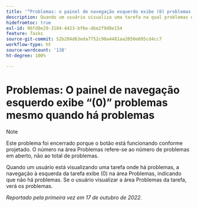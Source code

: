 ```yaml
---
title: '“Problemas: o painel de navegação esquerdo exibe (0) problemas mesmo quando há problemas”'
description: Quando um usuário visualiza uma tarefa na qual problemas existem, o painel de navegação esquerdo da tarefa exibe (0) na área Problemas, indicando que não há problemas. Se o usuário visualizar a área Problemas da tarefa, verá os problemas.
hidefromtoc: true
exl-id: 96fd8e29-3184-4423-bf6e-dbe2f9d8e154
feature: Tasks
source-git-commit: 52b204d63eda7752c90a4481aa2050e695cd4cc7
workflow-type: ht
source-wordcount: '138'
ht-degree: 100%

---
```


# Problemas: O painel de navegação esquerdo exibe “(0)” problemas mesmo quando há problemas

>[!NOTE]
>
>Este problema foi encerrado porque o botão está funcionando conforme projetado. O número na área Problemas refere-se ao número de problemas em aberto, não ao total de problemas.

Quando um usuário está visualizando uma tarefa onde há problemas, a navegação à esquerda da tarefa exibe (0) na área Problemas, indicando que não há problemas. Se o usuário visualizar a área Problemas da tarefa, verá os problemas.

_Reportado pela primeira vez em 17 de outubro de 2022._
